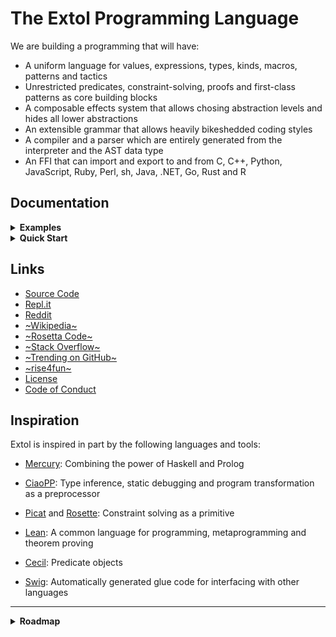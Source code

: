 # The Extol Programming Language

We are building a programming that will have:

- A uniform language for values, expressions, types, kinds, macros, patterns and tactics
- Unrestricted predicates, constraint-solving, proofs and first-class patterns as core building blocks
- A composable effects system that allows chosing abstraction levels and hides all lower abstractions
- An extensible grammar that allows heavily bikeshedded coding styles
- A compiler and a parser which are entirely generated from the interpreter and the AST data type
- An FFI that can import and export to and from C, C++, Python, JavaScript, Ruby, Perl, sh, Java, .NET, Go, Rust and R

## Documentation

<details><summary><b>Examples</b></summary><figure>

Some day Extol code might look like this, with inferred types checked at compile-time:

```
define fib
  0: 1
  1: 1
  n: fib (n - 1) + fib(n - 2)
```

But today look like this, and the types are checked at runtime:

```
define fib:
    arguments(N),
    returns X,
    requires number(N),
    ensures number(X),

    (0: 1),
    (1: 1),
    (N: fib(N - 1) + fib(N - 2)).
```

Arbitrary Prolog-style predicates can be used as types, such as these
types used by the compiler:

```
pred declaration:
    (define(Name, Annots, Clauses):
        atom(Name),
	maplist(annotation, Annots),
	maplist(define_clause, Clauses)),
    (test(Name, Goals):
        atom(Name),
	goal(Goals)).

pred annotation:
    (nondet: true),
    (predicate: true),
    (returns(Var): true),
    (ensures(Pred): xtl_goal(Pred)),
    (requires(Pred): xtl_goal(Pred)),
    (traced: true),
    (dcg: true),
    (parameters(List): maplist(var, List)).
```

There is support for declarative grammars such as this parser for Extol terms:

```
dcg xtl_regular_term:
((Char) : "0'", !, require(xtl_string_char(Char)), xtl_skipwhite),
((Integer) :
    many1(digit, Ds), !,
    { foldl(add_digit, 0, Ds, Integer), ! },
    xtl_skipwhite),
((String) : "\"", !, require(many(xtl_string_char, String)), require("\""), xtl_skipwhite),
((Term) :
    xtl_atom(Atom), !,
    ( xtl_token("("), !,
      xtl_comma_separated(Args, [], xtl_token(")")),
      { Term =... [Atom | Args] }
    ; xtl_skipwhite,
      { Term = Atom })),
% ...
```

With a built-in test framework that allows writing tests like this:

```
test xtl_regular_term :
    xtl_regular_term(123, "123", ""),
    xtl_regular_term(hi, "hi", ""),
    xtl_regular_term(hi(1), "hi(1)", ""),
    xtl_regular_term(hi(b, 4), "hi(b, 4)", ""),
    % ...
```

</figure></details>

<details><summary><b>Quick Start</b></summary><figure>

#### Setup Extol

Get the latest source code:

```
git clone https://github.com/extollers/extol
cd extol
```

Install the dependencies. For example, on Ubuntu:

```
sudo apt install gprolog
```

Or with Nix:

```
nix develop
```

Build the compiler and install it to `./local`:

```
make install
```

#### Using the REPL

```
$ ./local/bin/extol repl

Extol> 1 + 1
2

Extol> 'Hello, world!'
Hello, world!
```

#### Using the compiler

```
$ cat > hello.xtl
pred main: ():
  write('Hello, world!'), nl,
  halt.

$ ./local/bin/extol extoltoprolog hello.xtl hello.prolog

$ gplc hello.prolog

$ ./hello
Hello, world!
```

</figure></details>

## Links

- [Source Code](https://github.com/extollers/extol)
- [Repl.it](https://repl.it/github/extollers/extol)
- [Reddit](https://www.reddit.com/r/extollers/)
- [~Wikipedia~](https://en.wikipedia.org/wiki/Extol_(programming_language))
- [~Rosetta Code~](https://rosettacode.org/wiki/Category:Extol)
- [~Stack Overflow~](https://stackoverflow.com/questions/tagged/extol)
- [~Trending on GitHub~](https://github.com/trending/extol)
- [~rise4fun~](https://rise4fun.com/Extol)
- [License](LICENSE.md)
- [Code of Conduct](CODE_OF_CONDUCT.md)

## Inspiration

Extol is inspired in part by the following languages and tools:

- [Mercury](http://www.mercurylang.org/):
  Combining the power of Haskell and Prolog

- [CiaoPP](https://ciao-lang.org/):
  Type inference, static debugging and program transformation as a preprocessor

- [Picat](http://picat-lang.org/) and [Rosette](https://docs.racket-lang.org/rosette-guide/index.html):
  Constraint solving as a primitive

- [Lean](https://leanprover.github.io/):
  A common language for programming, metaprogramming and theorem proving

- [Cecil](http://projectsweb.cs.washington.edu/research/projects/cecil/www/Release/index.html):
  Predicate objects

- [Swig](http://www.swig.org/):
  Automatically generated glue code for interfacing with other languages

---

<details><summary><b>Roadmap</b></summary><figure>

- [x] A Prolog parser in Prolog that can parse itself
- [x] A Prolog generator for the parsed declarations
- [x] Improved syntax and semantics
- [x] Runtime type and contract checking
- [x] A REPL
- [x] Emacs mode
- [x] Include statement
- [x] Functions and expressions instead of predicates and goals
- [x] Stack traces
- [x] Clause transformation by annotation
- [x] Integration tests
- [x] Modules
- [ ] Explicit import of external functions
- [ ] Don't use Prolog's eval for the REPL
- [ ] Namespaces
- [ ] Indentation-sensitive syntax (get rid of those parentheses)
- [ ] Proper AST instead of raw terms (to allow better type checking)
- [ ] `nondet` clause annotations (to improve performance and reasoning)
- [ ] Replace `,` with `do` blocks
- [ ] Add `where` clauses
- [ ] Static type checking
- [ ] Anonymous functions, lambdas and closures
- [ ] First-class functions
- [ ] Improved error messages
- [ ] Compile-time type checking
- [ ] Unicode
- [ ] Open sets
- [ ] Constraint solving
- [ ] Termination checking
- [ ] Theorem proving
- [ ] Parallelism
- [ ] Effects
- [ ] A faster backend

</figure></details>
